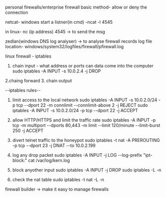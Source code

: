 personal firewalls/enterprise firewall
basic method- allow or deny the connection

netcat- windows start a listner(in cmd)
-ncat -l 4545

in linux- nc (ip address) 4545 -> to send the msg

zedlan(windows DNS log analyser) -> to analyse firewall records
log file location- windows/system32/logfiles/firewall/pfirewall.log

linux firewall - iptables
1. chain input - what address or ports can data come into the computer
sudo iptables -A INPUT -s 10.0.2.4 -j DROP

2.chaing forward
3. chain output

--iptables rules--
1. limit access to the local network
sudo iptables -A INPUT -s 10.0.2.0/24 -p tcp --dport 22 -m connlimit --connlimit-above 2 -j REJECT
sudo iptables -A INPUT -s 10.0.2.0/24 -p tcp --dport 22 -j ACCEPT

2. allow HTTP/HTTPS and limit the traffic rate
sudo iptables -A INPUT -p tcp -m multiport --dports 80,443 -m limit --limit 120/minute --limit-burst 250 -j ACCEPT

3. divert telnet traffic to the honeypot
sudo iptables -t nat -A PREROUTING -p tcp --dport 23 -j DNAT --to 10.0.2.199

4. log any drop packet
sudo iptables -A INPUT -j LOG --log-prefix "ipt-block:"
cat /var/log/kern.log

5. block anyother input
sudo iptables -A INPUT -j DROP
sudo iptables -L -n

6. check the nat table
sudo iptables -t nat -L -n


firewall builder -> make it easy to manage firewalls